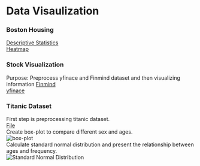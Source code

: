 # Data Visaulization
### Boston Housing
[Descriptive Statistics](./Boston_housing/BostonHousing.ipynb) <br>
[Heatmap](./Boston_housing/BostonHousingHeatmap.ipynb)

### Stock Visualization
Purpose: Preprocess yfinace and Finmind dataset and then visualizing information
[Finmind](./stock_visualization/stockViaFinmind.ipynb) <br> 
[yfinace](./stock_visualization/stockViaYfinance.ipynb)

### Titanic Dataset 
First step is preprocessing titanic dataset.  
[File](./titanic_descriptiveStatistics_boxPlot_standardNormalDistribution.ipynb) <br> 
Create box-plot to compare different sex and ages.  
![box-plot](./boxPlot.png)  <br> 
Calculate standard normal distribution and present the relationship between ages and frequency.  
![Standard Normal Distribution](./standardNormalDistribution.png) 
